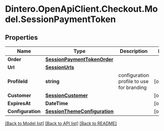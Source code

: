 # Dintero.OpenApiClient.Checkout.Model.SessionPaymentToken

## Properties

Name | Type | Description | Notes
------------ | ------------- | ------------- | -------------
**Order** | [**SessionPaymentTokenOrder**](SessionPaymentTokenOrder.md) |  | 
**Url** | [**SessionUrls**](SessionUrls.md) |  | 
**ProfileId** | **string** | configuration profile to use for branding  | [optional] 
**Customer** | [**SessionCustomer**](SessionCustomer.md) |  | [optional] 
**ExpiresAt** | **DateTime** |  | [optional] 
**Configuration** | [**SessionThemeConfiguration**](SessionThemeConfiguration.md) |  | [optional] 

[[Back to Model list]](../README.md#documentation-for-models) [[Back to API list]](../README.md#documentation-for-api-endpoints) [[Back to README]](../README.md)

